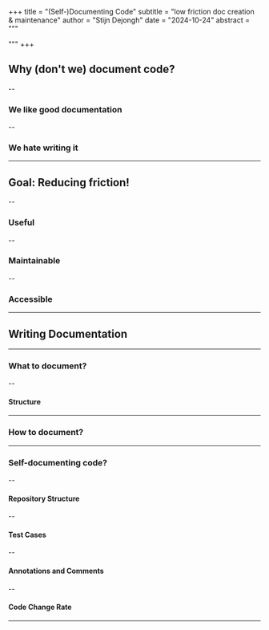 +++
title = "(Self-)Documenting Code"
subtitle = "low friction doc creation & maintenance"
author = "Stijn Dejongh"
date = "2024-10-24"
abstract = """
    
"""
+++

## Why (don't we) document code?

--

### We like good documentation

--

### We hate writing it

---

## Goal: Reducing friction!

--

### Useful

--

### Maintainable

--

### Accessible

---

## Writing Documentation

---

### What to document?

--

#### Structure

---

### How to document?

---

### Self-documenting code?

--

#### Repository Structure

--

#### Test Cases

--

#### Annotations and Comments

--

#### Code Change Rate

---

